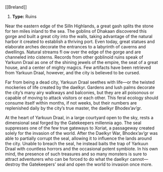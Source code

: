 [[Breland]]
1. **Type:** Ruins

Near the eastern edge of the Silln Highlands, a great gash splits the stone for ten miles inland to the sea. The goblins of Dhakaan discovered this gorge and built a great city into the walls, taking advantage of the natural harbor it created to establish a thriving port. Even today, great statues and elaborate arches decorate the entrances to a labyrinth of caverns and dwellings. Natural streams fl ow over the edge of the gorge and are channeled into cisterns. Records from other goblinoid ruins speak of Yarkunn Draal as one of the shining jewels of the empire, the seat of a great house, and a center of mighty magics. Few artifacts have been retrieved from Yarkuun Draal, however, and the city is believed to be cursed.

Far from being a dead city, Yarkuun Draal seethes with life—or the twisted mockeries of life created by the daelkyr. Gardens and lush palms decorate the city’s many airy walkways and balconies, but they are all poisonous or capable of moving to attack visitors or each other. This feral ecology should consume itself within months, if not weeks, but their numbers are replenished daily by the city’s true master, the daelkyr Bhodex’av’gr.

At the heart of Yarkuun Draal, in a large courtyard open to the sky, rests a dimensional seal forged by the Gatekeepers millennia ago. The seal suppresses one of the few true gateways to Xoriat, a passageway created solely for the invasion of the world. After the Daelkyr War, Bhodex’av’gr was able to partially corrupt the seal, allowing it to influence the lands around the city. Unable to breach the seal, he instead baits the trap of Yarkuun Draal with countless horrors and the occasional potent symbiote. In his own mind, the presence of such treasures and so many monsters is sure to attract adventurers who can be forced to do what the daelkyr cannot—destroy the Gatekeepers’ seal and open the world to invasion once more.